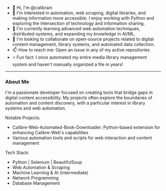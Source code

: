 - 👋 Hi, I'm @calibrain
- 👀 I'm interested in automation, web scraping, digital libraries, and making information more accessible. I enjoy working with Python and exploring the intersection of technology and information sharing.
- 🌱 I'm currently learning advanced web automation techniques, distributed systems, and expanding my knowledge in AI/ML.
- 💞️ I'm looking to collaborate on open-source projects related to digital content management, library systems, and automated data collection.
- 📫 How to reach me: Open an issue in any of my active repositories
- ⚡ Fun fact: I once automated my entire media library management system and haven't manually organized a file in years!

---

### About Me
I'm a passionate developer focused on creating tools that bridge gaps in digital content accessibility. My projects often explore the boundaries of automation and content discovery, with a particular interest in library systems and web automation.

Notable Projects:
- Calibre-Web-Automated-Book-Downloader: Python-based extension for enhancing Calibre-Web's capabilities
- Various automation tools and scripts for web interaction and content management

Tech Stack:
- Python | Selenium | BeautifulSoup
- Web Automation & Scraping
- Machine Learning & AI (intermediate)
- Network Programming
- Database Management

<!---
calibrain/calibrain is a ✨ special ✨ repository because its `README.md` (this file) appears on your GitHub profile.
You can click the Preview link to take a look at your changes.
--->
